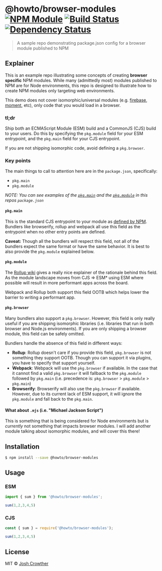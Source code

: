# @howto/browser-modules [![NPM Module][npm-image]][npm-url] [![Build Status][travis-image]][travis-url] [![Dependency Status][daviddm-image]][daviddm-url]
> A sample repo demonstrating package.json config for a browser module published to NPM

## Explainer 

This is an example repo illustrating some concepts of creating **browser specific** NPM modules. While many (admittedly most) modules published to NPM are for Node environments, this repo is designed to illustrate how to create NPM modules only targeting web environments.

This demo does not cover isomorphic/universal modules (e.g. [firebase](https://npm.im/firebase), [moment](https://npm.im/moment), etc), only code that you would load in a browser.

### tl;dr

Ship both an ECMAScript Module (ESM) build and a CommonJS (CJS) build to your users. Do this by specifying the `pkg.module` field for your ESM entrypoint, and the `pkg.main` field for your CJS entrypoint.

If you are not shipping isomorphic code, avoid defining a `pkg.browser`.

### Key points

The main things to call to attention here are in the `package.json`, specifically: 

- `pkg.main`
- `pkg.module`

_NOTE: You can see examples of the [`pkg.main`](https://github.com/jshcrowthe/howto-browser-modules/blob/master/package.json#L13) and the [`pkg.module`](https://github.com/jshcrowthe/howto-browser-modules/blob/master/package.json#L14) in this repos `package.json`_

#### `pkg.main`

This is the standard CJS entrypoint to your module as [defined by NPM](https://docs.npmjs.com/files/package.json#main). Bundlers like browserify, rollup and webpack all use this field as the entrypoint when no other entry points are defined.

**Caveat:** Though all the bundlers will respect this field, not all of the bundlers expect the same format or have the same behavior. It is best to also provide the `pkg.module` explained below.

#### `pkg.module`

The [Rollup wiki](https://github.com/rollup/rollup/wiki/pkg.module) gives a really nice explainer of the rationale behind this field. As the module landscape moves from CJS => ESM\* using ESM where possible will result in more performant apps across the board. 

Webpack and Rollup both support this field OOTB which helps lower the barrier to writing a performant app.

#### `pkg.browser`

Many bundlers also support a `pkg.browser`. However, this field is only really useful if you are shipping isomorphic libraries (i.e. libraries that run in both browser and Node.js environments). If you are only shipping a browser module, this field can be safely omitted.

Bundlers handle the absence of this field in different ways:

- **Rollup**: Rollup doesn't care if you provide this field, `pkg.browser` is not something they support OOTB. Though you can support it via plugins, you have to specify that support yourself.
- **Webpack**: Webpack will use the `pkg.browser` if available. In the case that it cannot find a valid `pkg.browser` it will fallback to the `pkg.module` followed by `pkg.main` (i.e. precedence is: `pkg.browser` > `pkg.module` > `pkg.main`)
- **Browserify**: Browserify will also use the `pkg.browser` if available. However, due to its current lack of ESM support, it will ignore the `pkg.module` and fall back to the `pkg.main`.

#### What about `.mjs` (i.e. "Michael Jackson Script")

This is something that is being considered for Node environments but is _currently_ not something that impacts browser modules. I will add another module talking about isomorphic modules, and will cover this there!

<!-- TODO: Update this when I ship @howto/isomorphic-modules -->

## Installation

```sh
$ npm install --save @howto/browser-modules
```

## Usage

### ESM

```js
import { sum } from '@howto/browser-modules';

sum(1,2,3,4,5)
```

### CJS

```js
const { sum } = require('@howto/browser-modules');

sum(1,2,3,4,5)
```

## License

MIT © [Josh Crowther](https://jcrowther.io)

[npm-image]: https://badge.fury.io/js/@howto/browser-modules.svg
[npm-url]: https://npmjs.org/package/@howto/browser-modules
[travis-image]: https://travis-ci.org/jshcrowthe/howto-browser-modules.svg?branch=master
[travis-url]: https://travis-ci.org/jshcrowthe/howto-browser-modules
[daviddm-image]: https://david-dm.org/jshcrowthe/howto-browser-modules.svg?theme=shields.io
[daviddm-url]: https://david-dm.org/jshcrowthe/howto-browser-modules
